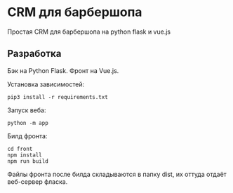 # CRM для барбершопа
Простая CRM для барбершопа на python flask и vue.js

## Разработка
Бэк на Python Flask. Фронт на Vue.js.

Установка зависимостей:
```
pip3 install -r requirements.txt
```

Запуск веба:
```
python -m app
```

Билд фронта:
```
cd front
npm install
npm run build
```

Файлы фронта после билда складываются в папку dist, их оттуда отдаёт веб-сервер фласка.
